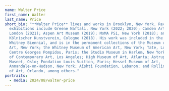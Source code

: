```yaml
---
name: Walter Price
first_name: Walter
last_name: Price
short_bio: "**Walter Price** lives and works in Brooklyn, New York. Recent solo
  exhibitions include Greene Naftali, New York (2022; 2020); Camden Art Centre,
  London (2021); Aspen Art Museum (2019); MoMA PS1, New York (2018); and
  Kölnischer Kunstverein, Cologne (2018). His work was included in the 2019
  Whitney Biennial, and is in the permanent collections of the Museum of Modern
  Art, New York; the Whitney Museum of American Art, New York; Tate, London;
  Centre Georges Pompidou, Paris; the Studio Museum in Harlem, New York; Museum
  of Contemporary Art, Los Angeles; High Museum of Art, Atlanta; Astrup Fearnley
  Museet, Oslo; Fondation Louis Vuitton, Paris; Hessel Museum of Art,
  Annandale-on-Hudson, New York; Aïshti Foundation, Lebanon; and Rollins Museum
  of Art, Orlando, among others."
portraits:
  - media: 2024/08/walter-price
---
```


